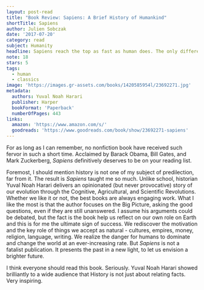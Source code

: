 ```yaml
---
layout: post-read
title: "Book Review: Sapiens: A Brief History of Humankind"
shortTitle: Sapiens
author: Julien Sobczak
date: '2017-07-20'
category: read
subject: Humanity
headline: Sapiens reach the top as fast as human does. The only difference is it will stay here a long time.
note: 18
stars: 5
tags:
  - human
  - classics
image: 'https://images.gr-assets.com/books/1420585954l/23692271.jpg'
metadata:
  authors: Yuval Noah Harari
  publisher: Harper
  bookFormat: 'Paperback'
  numberOfPages: 443
links:
  amazon: 'https://www.amazon.com/s/'
  goodreads: 'https://www.goodreads.com/book/show/23692271-sapiens'
---
```


For as long as I can remember, no nonfiction book have received such fervor in such a short time. Acclaimed by Barack Obama, Bill Gates, and Mark Zuckerberg, *Sapiens* definitively deserves to be on your reading list.

Foremost, I should mention history is not one of my subject of predilection, far from it. The result is *Sapiens* taught me so much. Unlike school, historian Yuval Noah Harari delivers an opinionated (but never provocative) story of our evolution through the Cognitive, Agricultural, and Scientific Revolutions. Whether we like it or not, the best books are always engaging work. What I like the most is that the author focuses on the Big Picture, asking the good questions, even if they are still unanswered. I assume his arguments could be debated, but the fact is the book help us reflect on our own role on Earth and this is for me the ultimate sign of success. We rediscover the motivation and the key role of things we accept as natural - cultures, empires, money, religion, language, writing. We realize the danger for humans to dominate and change the world at an ever-increasing rate. But *Sapiens* is not a fatalist publication. It presents the past in a new light, to let us envision a brighter future.

I think everyone should read this book. Seriously. Yuval Noah Harari showed brilliantly to a wide audience that History is not just about relating facts. Very inspiring.
